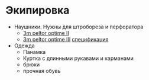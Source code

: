 # Экипировка

 * Наушники. Нужны для штробореза и перфоратора
	* [3m peltor optime II](https://www.vseinstrumenti.ru/spetsodezhda/siz/organov-sluha/naushniki/3m-/3m-naushniki-3m-peltor-optime-ii-nau905/)
	* [3m peltor optime III](https://www.komus.ru/katalog/rabochaya-spetsodezhda-i-siz/sredstva-individualnoj-zashhity/sredstva-zashhity-organov-slukha/protivoshumnye-naushniki/naushniki-protivoshumnye-3m-peltor-optime-3-standartnoe-kreplenie-h540a-411-sv-/p/643903/) [спецификация](https://multimedia.3m.com/mws/media/630267O/data-sheet-peltor-optime-iii-earmuff.pdf)
 * Одежда
	 * Панамка
	 * Куртка с длинными рукавами и карманами
	 * брюки
	 * прочная обувь